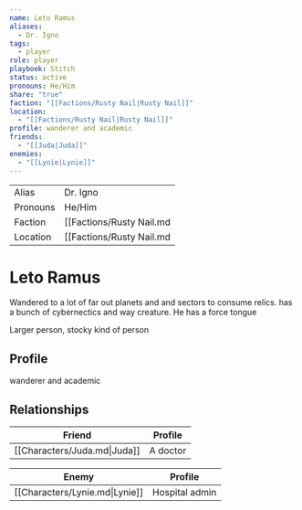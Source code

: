 ```yaml
---
name: Leto Ramus
aliases:
  - Dr. Igno
tags:
  - player
role: player
playbook: Stitch
status: active
pronouns: He/Him
share: "true"
faction: "[[Factions/Rusty Nail|Rusty Nail]]"
location:
  - "[[Factions/Rusty Nail|Rusty Nail]]"
profile: wanderer and academic
friends:
  - "[[Juda|Juda]]"
enemies:
  - "[[Lynie|Lynie]]"
---
```



|          |                  |
| -------- | ---------------- |
| Alias    | Dr. Igno | 
| Pronouns | He/Him |
| Faction  | [[Factions/Rusty Nail.md|Rusty Nail]]  |
| Location | [[Factions/Rusty Nail.md|Rusty Nail]] |

# Leto Ramus

Wandered to a lot of far out planets and and sectors to consume relics. has a bunch of cybernectics and way creature. He has a force tongue

Larger person, stocky kind of person

## Profile
wanderer and academic

## Relationships

| Friend                       | Profile  |
| ---------------------------- | -------- |
| [[Characters/Juda.md\|Juda]] | A doctor |


| Enemy                          | Profile        |
| ------------------------------ | -------------- |
| [[Characters/Lynie.md\|Lynie]] | Hospital admin |


